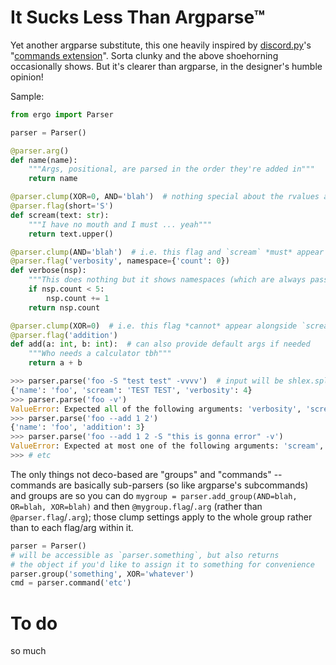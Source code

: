 # It Sucks Less Than Argparse™


Yet another argparse substitute, this one heavily inspired by [discord.py](Rapptz/discord.py)'s "[commands extension](http://discordpy.readthedocs.io/en/rewrite/ext/commands/index.html)".
Sorta clunky and the above shoehorning occasionally shows. But it's clearer than argparse, in the designer's humble opinion!


Sample:

```py
from ergo import Parser

parser = Parser()

@parser.arg()
def name(name):
    """Args, positional, are parsed in the order they're added in"""
    return name

@parser.clump(XOR=0, AND='blah')  # nothing special about the rvalues as long as they're unique to their clump
@parser.flag(short='S')
def scream(text: str):
    """I have no mouth and I must ... yeah"""
    return text.upper()

@parser.clump(AND='blah')  # i.e. this flag and `scream` *must* appear together (same AND)
@parser.flag('verbosity', namespace={'count': 0})
def verbose(nsp):
    """This does nothing but it shows namespaces (which are always passed as the first arg)"""
    if nsp.count < 5:
        nsp.count += 1
    return nsp.count

@parser.clump(XOR=0)  # i.e. this flag *cannot* appear alongside `scream` (same XOR)
@parser.flag('addition')
def add(a: int, b: int):  # can also provide default args if needed
    """Who needs a calculator tbh"""
    return a + b

```
```py
>>> parser.parse('foo -S "test test" -vvvv')  # input will be shlex.split() if isinstance(..., str)
{'name': 'foo', 'scream': 'TEST TEST', 'verbosity': 4}
>>> parser.parse('foo -v')
ValueError: Expected all of the following arguments: 'verbosity', 'scream' (only got 'verbosity')
>>> parser.parse('foo --add 1 2')
{'name': 'foo', 'addition': 3}
>>> parser.parse('foo --add 1 2 -S "this is gonna error" -v')
ValueError: Expected at most one of the following arguments: 'scream', 'addition' (got 'scream', 'addition')
>>> # etc
```

The only things not deco-based are "groups" and "commands" -- commands are basically sub-parsers (so like argparse's subcommands) and groups are so you can do `mygroup = parser.add_group(AND=blah, OR=blah, XOR=blah)` and then `@mygroup.flag`/`.arg` (rather than `@parser.flag`/`.arg`); those clump settings apply to the whole group rather than to each flag/arg within it.

```py
parser = Parser()
# will be accessible as `parser.something`, but also returns
# the object if you'd like to assign it to something for convenience
parser.group('something', XOR='whatever')
cmd = parser.command('etc')
```

# To do
so much